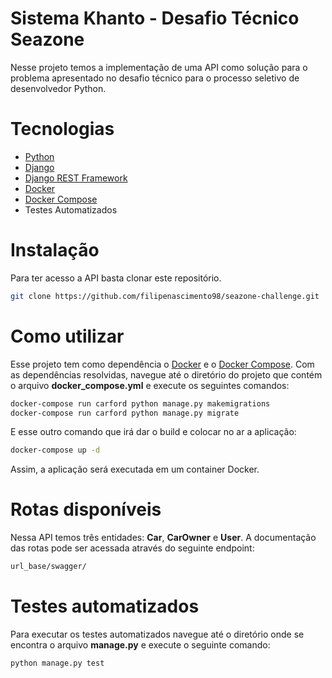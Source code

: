 # Sistema Khanto - Desafio Técnico Seazone

Nesse projeto temos a implementação de uma API como solução para o problema apresentado no desafio técnico para o processo seletivo de desenvolvedor Python.

# Tecnologias 
- [Python](https://www.python.org/)
- [Django](https://www.djangoproject.com/)
- [Django REST Framework](https://www.django-rest-framework.org/)
- [Docker](https://www.docker.com/)
- [Docker Compose](https://docs.docker.com/compose/)
- Testes Automatizados

# Instalação
Para ter acesso a API basta clonar este repositório.
```bash
git clone https://github.com/filipenascimento98/seazone-challenge.git
```

# Como utilizar
Esse projeto tem como dependência o [Docker](https://www.docker.com/) e o [Docker Compose](https://docs.docker.com/compose/). Com as dependências resolvidas, navegue até o diretório do projeto que contém o arquivo __docker_compose.yml__ e execute os seguintes comandos: 

```bash
docker-compose run carford python manage.py makemigrations
docker-compose run carford python manage.py migrate
```
E esse outro comando que irá dar o build e colocar no ar a aplicação:
```bash
docker-compose up -d
```

Assim, a aplicação será executada em um container Docker.

# Rotas disponíveis
Nessa API temos três entidades: __Car__, __CarOwner__ e __User__. A documentação das rotas pode ser acessada através do seguinte endpoint:

```bash
url_base/swagger/
```

# Testes automatizados

Para executar os testes automatizados navegue até o diretório onde se encontra o arquivo __manage.py__ e execute o seguinte comando:

```bash
python manage.py test
```